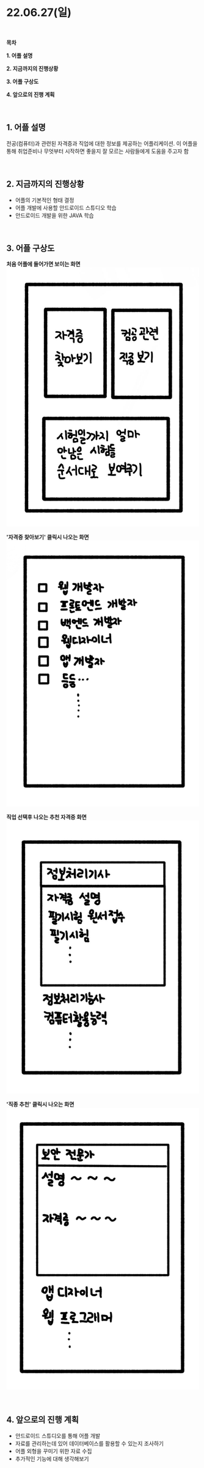 # **22.06.27(일)**

<br/>

**목차**

**1. 어플 설명**

**2. 지금까지의 진행상황**

**3. 어플 구상도**

**4. 앞으로의 진행 계획**

<br/>

## **1. 어플 설명**

전공(컴퓨터)과 관련된 자격증과 직업에 대한 정보를 제공하는 어플리케이션. 이 어플을 통해 취업준비나 무엇부터 시작하면 좋을지 잘 모르는 사람들에게 도움을 주고자 함

<br/>

## **2. 지금까지의 진행상황**

- 어플의 기본적인 형태 결정
- 어플 개발에 사용할 안드로이드 스튜디오 학습
- 안드로이드 개발을 위한 JAVA 학습
<br/>

## **3. 어플 구상도**

**처음 어플에 들어가면 보이는 화면**
![Pic4](./pic/app_cap4.jpg)

**'자격증 찾아보기' 클릭시 나오는 화면**
![Pic2](./pic/app_cap2.png)

**직업 선택후 나오는 추천 자격증 화면**
![Pic3](./pic/app_cap3.jpg)

**'직종 추천' 클릭시 나오는 화면**
![Pic](./pic/app_cap1.png)


<br/>

## **4. 앞으로의 진행 계획**

- 안드로이드 스튜디오를 통해 어플 개발
- 자료를 관리하는데 있어 데이터베이스를 활용할 수 있는지 조사하기
- 어플 외형을 꾸미기 위한 자료 수집
- 추가적인 기능에 대해 생각해보기

<br/>
